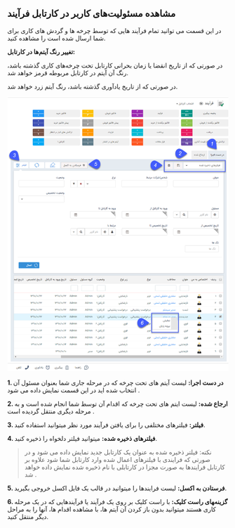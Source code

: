 ##  مشاهده مسئولیت‌های کاربر در کارتابل فرآیند    

 در این قسمت می توانید تمام فرآیند هایی که توسط چرخه ها و گردش های کاری برای شما ارسال شده است را مشاهده کنید.
 
 
**تغییر رنگ آیتم‌ها در کارتابل:**

در صورتی که از تاریخ انقضا یا زمان بحرانی کارتابل تحت چرخه‌های کاری گذشته باشد، رنگ آن آیتم در کارتابل مربوطه قرمز خواهد شد.

در صورتی که از تاریخ یادآوری گذشته باشد، رنگ آیتم زرد خواهد شد.


 ![](1.png)
 
 **1. در دست اجرا:** لیست آیتم های تحت چرخه که در مرحله جاری شما بعنوان مسئول آن انتخاب شده اید در این قسمت نمایش داده می شود .

**2. ارجاع شده:** لیست ایتم های تحت چرخه که اقدام آن توسط شما انجام شده است و به مرحله دیگری منتقل گردیده است .

**3. فیلتر:** فیلترهای مختلفی را برای یافتن  فرآیند مورد نظر میتوانید استفاده کنید.

**4. فیلترهای ذخیره شده:** میتوانید فیلتر دلخواه را ذخیره کنید.

> نکته: فیلتر ذخیره شده به عنوان یک کارتابل جدید نمایش داده می شود و در صورتی که فرایندی با فیلترهای اعمال شده وارد کارتابل شما شود علاوه بر کارتابل فرایندها به صورت مجزا در کارتابلی با نام ذخیره شده نمایش داده خواهد شد .

**5. فرستادن به اکسل:** لیست فرایندها را میتوانید در قالب یک فایل اکسل خروجی بگیرید.

**6. گزینه‌‍های راست کلیک:** با راست کلیک بر روی یک فرآیند یا فرآیندهایی که در یک مرحله کاری هستند میتوانید بدون باز کردن آن آیتم ها، با مشاهده اقدام ها، آنها را به مراحل دیگر منتقل کنید. 
